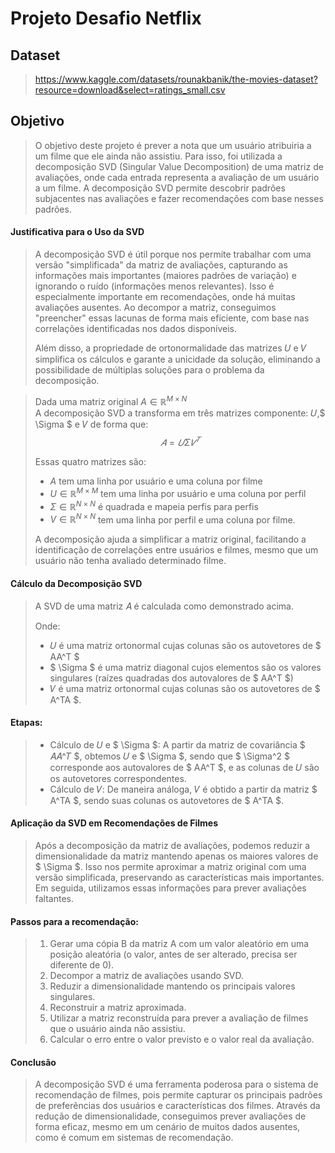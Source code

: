 # Projeto Desafio Netflix

## Dataset
> https://www.kaggle.com/datasets/rounakbanik/the-movies-dataset?resource=download&select=ratings_small.csv

## Objetivo
> O objetivo deste projeto é prever a nota que um usuário atribuiria a um filme que ele ainda não assistiu. Para isso, foi utilizada a decomposição SVD (Singular Value Decomposition) de uma matriz de avaliações, onde cada entrada representa a avaliação de um usuário a um filme. A decomposição SVD permite descobrir padrões subjacentes nas avaliações e fazer recomendações com base nesses padrões.


#### Justificativa para o Uso da SVD
> A decomposição SVD é útil porque nos permite trabalhar com uma versão "simplificada" da matriz de avaliações, capturando as informações mais importantes (maiores padrões de variação) e ignorando o ruído (informações menos relevantes). Isso é especialmente importante em recomendações, onde há muitas avaliações ausentes. Ao decompor a matriz, conseguimos "preencher" essas lacunas de forma mais eficiente, com base nas correlações identificadas nos dados disponíveis.  
> 
> Além disso, a propriedade de ortonormalidade das matrizes 𝑈 e 𝑉 simplifica os cálculos e garante a unicidade da solução, eliminando a possibilidade de múltiplas soluções para o problema da decomposição.

> Dada uma matriz original $A \in \mathbb{R}^{M \times N}$  
> A decomposição SVD a transforma em três matrizes componente: 𝑈,$ \Sigma $ e 𝑉
> de forma que: 
> $$ 𝐴=𝑈 \Sigma 𝑉^𝑇 $$
>
> Essas quatro matrizes são:
>
> * $A$ tem uma linha por usuário e uma coluna por filme
> * $U \in \mathbb{R}^{M \times M}$ tem uma linha por usuário e uma coluna por perfil
> * $\Sigma \in \mathbb{R}^{N \times N}$ é quadrada e mapeia perfis para perfis
> * $V \in \mathbb{R}^{N \times N}$ tem uma linha por perfil e uma coluna por filme.
>
> A decomposição ajuda a simplificar a matriz original, facilitando a identificação de correlações entre usuários e filmes, mesmo que um usuário não tenha avaliado determinado filme.

#### Cálculo da Decomposição SVD
> A SVD de uma matriz 𝐴 é calculada como demonstrado acima.
>
> Onde:  
> 
> * 𝑈 é uma matriz ortonormal cujas colunas são os autovetores de $ AA^T $  
> * $ \Sigma $ é uma matriz diagonal cujos elementos são os valores singulares (raízes quadradas dos autovalores de $ AA^T $)  
> * 𝑉 é uma matriz ortonormal cujas colunas são os autovetores de $ A^TA $. 

#### Etapas:
> * Cálculo de 𝑈 e $ \Sigma $: A partir da matriz de covariância $ 𝐴𝐴^𝑇 $, obtemos 𝑈 e $ \Sigma $, sendo que $ \Sigma^2 $ corresponde aos autovalores de $ AA^T $, e as colunas de 𝑈 são os autovetores correspondentes.  
> * Cálculo de 𝑉: De maneira análoga, 𝑉 é obtido a partir da matriz $ A^TA $, sendo suas colunas os autovetores de $ A^TA $.


#### Aplicação da SVD em Recomendações de Filmes
> Após a decomposição da matriz de avaliações, podemos reduzir a dimensionalidade da matriz mantendo apenas os maiores valores de $ \Sigma $. Isso nos permite aproximar a matriz original com uma versão simplificada, preservando as características mais importantes. Em seguida, utilizamos essas informações para prever avaliações faltantes.

#### Passos para a recomendação:

> 1. Gerar uma cópia B da matriz A com um valor aleatório em uma posição aleatória (o valor, antes de ser alterado, precisa ser diferente de 0).
> 2. Decompor a matriz de avaliações usando SVD.
> 3. Reduzir a dimensionalidade mantendo os principais valores singulares.
> 4. Reconstruir a matriz aproximada.
> 5. Utilizar a matriz reconstruída para prever a avaliação de filmes que o usuário ainda não assistiu.
> 6. Calcular o erro entre o valor previsto e o valor real da avaliação.


#### Conclusão
> A decomposição SVD é uma ferramenta poderosa para o sistema de recomendação de filmes, pois permite capturar os principais padrões de preferências dos usuários e características dos filmes. Através da redução de dimensionalidade, conseguimos prever avaliações de forma eficaz, mesmo em um cenário de muitos dados ausentes, como é comum em sistemas de recomendação.